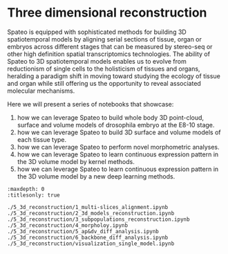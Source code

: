 # Three dimensional reconstruction

Spateo is equipped with sophisticated methods for building 3D spatiotemporal models by aligning serial sections of
tissue, organ or embryos across different stages that can be measured by stereo-seq or other high definition spatial
transcriptomics technologies. The ability of Spateo to 3D spatiotemporal models enables us to evolve from reductionism
of single cells to the holisticism of tissues and organs, heralding a paradigm shift in moving toward studying the
ecology of tissue and organ while still offering us the opportunity to reveal associated molecular mechanisms.

Here we will present a series of notebooks that showcase:

1. how we can leverage Spateo to build whole body 3D point-cloud, surface and volume models of drosophila embryo at the E8-10 stage.
2. how we can leverage Spateo to build 3D surface and volume models of each tissue type.
3. how we can leverage Spateo to perform novel morphometric analyses.
4. how we can leverage Spateo to learn continuous expression pattern in the 3D volume model by kernel methods.
5. how we can leverage Spateo to learn continuous expression pattern in the 3D volume model by a new deep learning methods.

```{toctree}
:maxdepth: 0
:titlesonly: true

./5_3d_reconstruction/1_multi-slices_alignment.ipynb
./5_3d_reconstruction/2_3d_models_reconstruction.ipynb
./5_3d_reconstruction/3_subpopulations_reconstruction.ipynb
./5_3d_reconstruction/4_morpholoy.ipynb
./5_3d_reconstruction/5_ap&dv_diff_analysis.ipynb
./5_3d_reconstruction/6_backbone_diff_analysis.ipynb
./5_3d_reconstruction/visualization_single_model.ipynb
```